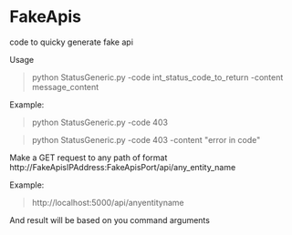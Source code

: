 # FakeApis
code to quicky generate fake api

Usage 
> python StatusGeneric.py -code int_status_code_to_return -content message_content

Example:
> python StatusGeneric.py -code 403

> python StatusGeneric.py -code 403 -content "error in code"


Make a GET request to any path of format http://FakeApisIPAddress:FakeApisPort/api/any_entity_name

Example: 
> http://localhost:5000/api/anyentityname

And result will be based on you command arguments
